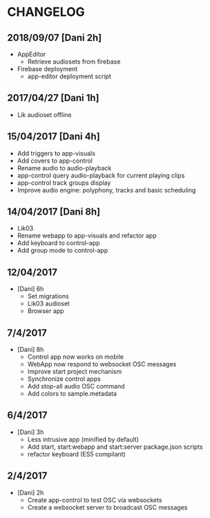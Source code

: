 # CHANGELOG

## 2018/09/07 [Dani 2h]

* AppEditor
  * Retrieve audiosets from firebase
* Firebase deployment
  * app-editor deployment script

## 2017/04/27 [Dani 1h]

* Lik audioset offline

## 15/04/2017 [Dani 4h]

* Add triggers to app-visuals
* Add covers to app-control
* Rename audio to audio-playback
* app-control query audio-playback for current playing clips
* app-control track groups display
* Improve audio engine: polyphony, tracks and basic scheduling

## 14/04/2017 [Dani 8h]

* Lik03
* Rename webapp to app-visuals and refactor app
* Add keyboard to control-app
* Add group mode to control-app

## 12/04/2017

* [Dani] 6h
  * Set migrations
  * Lik03 audioset
  * Browser app

## 7/4/2017

* [Dani] 8h
  * Control app now works on mobile
  * WebApp now respond to websocket OSC messages
  * Improve start project mechanism
  * Synchronize control apps
  * Add stop-all audio OSC command
  * Add colors to sample.metadata

## 6/4/2017

* [Dani] 3h
  * Less intrusive app (minified by default)
  * Add start, start:webapp and start:server package.json scripts
  * refactor keyboard (ES5 compilant)

## 2/4/2017

* [Dani] 2h
  * Create app-control to test OSC via websockets
  * Create a websocket server to broadcast OSC messages
